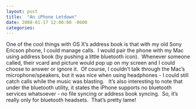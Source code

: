 ```yaml
---
layout: post
title:  "An iPhone Letdown"
date: 2008-01-17 12:00:00 -0600
categories: 
---
```


One of the cool things with OS X&#8217;s address book is that with my old Sony Ericson phone, I could manage calls.  I would pair the phone with my Mac using address book (by pushing a little bluetooth icon).  Whenever someone called, their vcard and picture would pop up on my screen and I could choose to answer or ignore it.  Of course, I couldn&#8217;t talk through the Mac&#8217;s microphone/speakers, but it was nice when using headphones - I could still catch calls while the music was blasting.   It&#8217;s also interesting to note that under the bluetooth utility, it states the iPhone supports no bluetooth services whatsoever - no file syncing or address book syncing.  So, it&#8217;s really only for bluetooth headsets.  That&#8217;s pretty lame!
